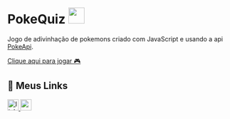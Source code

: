 
# PokeQuiz <img  src="https://cdn-icons-png.flaticon.com/512/188/188987.png" width="36">

Jogo de adivinhação de pokemons criado com JavaScript e usando a api [PokeApi](https://pokeapi.co/).

 [Clique aqui para jogar 🎮](https://jovicruz.github.io/pokequiz/quiz)

 ## 🔗 Meus Links
<a href="https://www.linkedin.com/in/joviccruz/" target="_blank">
    <img src="https://img.shields.io/static/v1?message=LinkedIn&logo=linkedin&label=&color=0077B5&logoColor=white&labelColor=&style=for-the-badge" height="25" alt="linkedin logo"  />
  </a>
  <a href="mailto:joaovictorcruz1216@gmail.com" target="_blank">
    <img src="https://img.shields.io/static/v1?message=Gmail&logo=gmail&label=&color=D14836&logoColor=white&labelColor=&style=for-the-badge" height="25" alt="gmail logo"  />
  </a>
</div>
